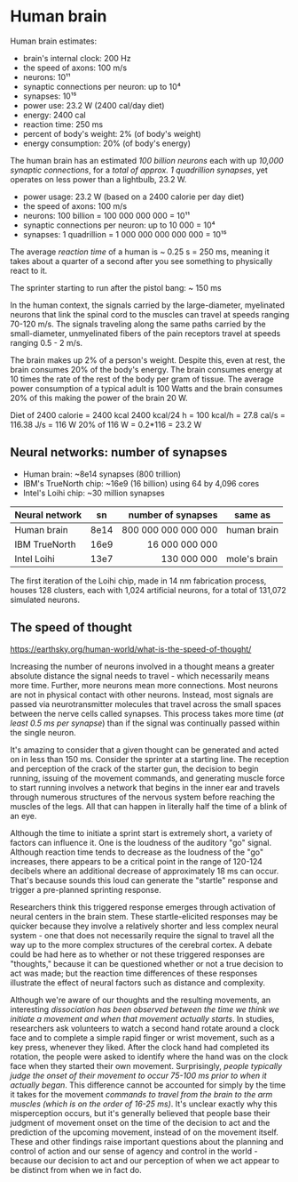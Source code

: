 # Human brain

Human brain estimates:
- brain's internal clock:                 200 Hz
- the speed of axons:                     100 m/s
- neurons:                                10¹¹
- synaptic connections  per neuron:       up to 10⁴
- synapses:                               10¹⁵
- power use:                              23.2 W (2400 cal/day diet)
- energy:                                 2400 cal
- reaction time:                          250 ms
- percent of body's weight:               2%  (of body's weight)
- energy consumption:                     20% (of body's energy)


The human brain has an estimated *100 billion neurons* each with up *10,000 synaptic connections*, for a *total of approx. 1 quadrillion synapses*, yet operates on less power than a lightbulb, 23.2 W.

- power usage: 23.2 W (based on a 2400 calorie per day diet)
- the speed of axons: 100 m/s
- neurons: 100 billion = 100 000 000 000 = 10¹¹
- synaptic connections per neuron: up to 10 000     = 10⁴
- synapses: 1 quadrillion = 1 000 000 000 000 000   = 10¹⁵

The average *reaction time* of a human is ~ 0.25 s = 250 ms, meaning it takes about a quarter of a second after you see something to physically react to it.

The sprinter starting to run after the pistol bang: ~ 150 ms

In the human context, the signals carried by the large-diameter, myelinated neurons that link the spinal cord to the muscles can travel at speeds ranging 70-120 m/s. The signals traveling along the same paths carried by the small-diameter, unmyelinated fibers of the pain receptors travel at speeds ranging 0.5 - 2 m/s.



The brain makes up 2% of a person's weight. Despite this, even at rest, the brain consumes 20% of the body's energy. The brain consumes energy at 10 times the rate of the rest of the body per gram of tissue. The average power consumption of a typical adult is 100 Watts and the brain consumes 20% of this making the power of the brain 20 W.

Diet of 2400 calorie = 2400 kcal
2400 kcal/24 h = 100 kcal/h = 27.8 cal/s = 116.38 J/s = 116 W
20% of 116 W = 0.2*116 = 23.2 W


## Neural networks: number of synapses

- Human brain: ~8e14 synapses (800 trillion)
- IBM's TrueNorth chip: ~16e9 (16 billion) using 64 by 4,096 cores
- Intel's Loihi chip: ~30 million synapses

| Neural network | sn   |  number of synapses | same as      |
|----------------|------|--------------------:|--------------|
| Human brain    | 8e14 | 800 000 000 000 000 | human brain  |
| IBM TrueNorth  | 16e9 |      16 000 000 000 |              |
| Intel Loihi    | 13e7 |         130 000 000 | mole's brain |

The first iteration of the Loihi chip, made in 14 nm fabrication process, houses 128 clusters, each with 1,024 artificial neurons, for a total of 131,072 simulated neurons.


## The speed of thought
https://earthsky.org/human-world/what-is-the-speed-of-thought/

Increasing the number of neurons involved in a thought means a greater absolute distance the signal needs to travel - which necessarily means more time. Further, more neurons mean more connections. Most neurons are not in physical contact with other neurons. Instead, most signals are passed via neurotransmitter molecules that travel across the small spaces between the nerve cells called synapses. This process takes more time (*at least 0.5 ms per synapse*) than if the signal was continually passed within the single neuron.


It's amazing to consider that a given thought can be generated and acted on in less than 150 ms. Consider the sprinter at a starting line. The reception and perception of the crack of the starter gun, the decision to begin running, issuing of the movement commands, and generating muscle force to start running involves a network that begins in the inner ear and travels through numerous structures of the nervous system before reaching the muscles of the legs. All that can happen in literally half the time of a blink of an eye.

Although the time to initiate a sprint start is extremely short, a variety of factors can influence it. One is the loudness of the auditory "go" signal. Although reaction time tends to decrease as the loudness of the "go" increases, there appears to be a critical point in the range of 120-124 decibels where an additional decrease of approximately 18 ms can occur. That's because sounds this loud can generate the "startle" response and trigger a pre-planned sprinting response.

Researchers think this triggered response emerges through activation of neural centers in the brain stem. These startle-elicited responses may be quicker because they involve a relatively shorter and less complex neural system - one that does not necessarily require the signal to travel all the way up to the more complex structures of the cerebral cortex. A debate could be had here as to whether or not these triggered responses are "thoughts," because it can be questioned whether or not a true decision to act was made; but the reaction time differences of these responses illustrate the effect of neural factors such as distance and complexity.

Although we're aware of our thoughts and the resulting movements, an interesting *dissociation has been observed between the time we think we initiate a movement and when that movement actually starts*. In studies, researchers ask volunteers to watch a second hand rotate around a clock face and to complete a simple rapid finger or wrist movement, such as a key press, whenever they liked. After the clock hand had completed its rotation, the people were asked to identify where the hand was on the clock face when they started their own movement.
Surprisingly, *people typically judge the onset of their movement to occur 75-100 ms prior to when it actually began*. This difference cannot be accounted for simply by the time it takes for the movement *commands to travel from the brain to the arm muscles (which is on the order of 16-25 ms)*.
It's unclear exactly why this misperception occurs, but it's generally believed that people base their judgment of movement onset on the time of the decision to act and the prediction of the upcoming movement, instead of on the movement itself.
These and other findings raise important questions about the planning and control of action and our sense of agency and control in the world - because our decision to act and our perception of when we act appear to be distinct from when we in fact do.
